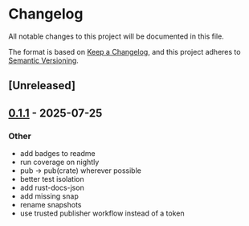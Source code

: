 # Changelog

All notable changes to this project will be documented in this file.

The format is based on [Keep a Changelog](https://keepachangelog.com/en/1.0.0/),
and this project adheres to [Semantic Versioning](https://semver.org/spec/v2.0.0.html).

## [Unreleased]

## [0.1.1](https://github.com/jbr/rustdoc-mcp/compare/v0.1.0...v0.1.1) - 2025-07-25

### Other

- add badges to readme
- run coverage on nightly
- pub -> pub(crate) wherever possible
- better test isolation
- add rust-docs-json
- add missing snap
- rename snapshots
- use trusted publisher workflow instead of a token
